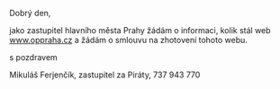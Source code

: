 Dobrý den, 

jako zastupitel hlavního města Prahy žádám o informaci, kolik stál web www.oppraha.cz a žádám o smlouvu na zhotovení tohoto webu. 

s pozdravem

Mikuláš Ferjenčík, zastupitel za Piráty, 737 943 770

